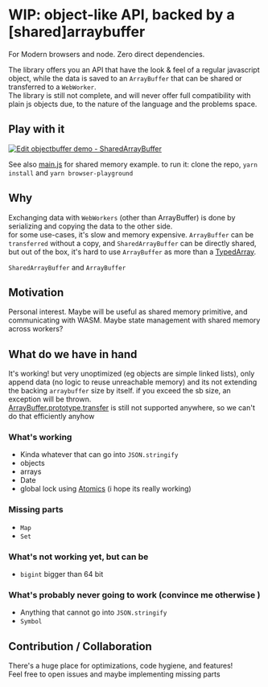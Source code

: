 # WIP: object-like API, backed by a [shared]arraybuffer

For Modern browsers and node. Zero direct dependencies.

The library offers you an API that have the look & feel of a regular javascript object, while the data is saved to an `ArrayBuffer` that can be shared or transferred to a `WebWorker`.  
The library is still not complete, and will never offer full compatibility with plain js objects due, to the nature of the language and the problems space.

## Play with it

[![Edit objectbuffer demo - SharedArrayBuffer](https://codesandbox.io/static/img/play-codesandbox.svg)](https://codesandbox.io/s/objectbuffer-demo-sharedarraybuffer-tf3il?fontsize=14&module=%2Fsrc%2Findex.ts)

See also [main.js](playground/main.js) for shared memory example.
to run it: clone the repo, `yarn install` and `yarn browser-playground`

## Why

Exchanging data with `WebWorkers` (other than ArrayBuffer) is done by serializing and copying the data to the other side.  
for some use-cases, it's slow and memory expensive.
`ArrayBuffer` can be `transferred` without a copy, and `SharedArrayBuffer` can be directly shared, but out of the box, it's hard to use `ArrayBuffer` as more than a [TypedArray](https://developer.mozilla.org/en-US/docs/Web/JavaScript/Typed_arrays).  

`SharedArrayBuffer` and `ArrayBuffer`

## Motivation

Personal interest. Maybe will be useful as shared memory primitive, and communicating with WASM. Maybe state management with shared memory across workers?

## What do we have in hand

It's working! but very unoptimized (eg objects are simple linked lists), only append data (no logic to reuse unreachable memory)
and its not extending the backing `arraybuffer` size by itself.
if you exceed the sb size, an exception will be thrown.  
[ArrayBuffer.prototype.transfer](https://developer.mozilla.org/en-US/docs/Web/JavaScript/Reference/Global_Objects/ArrayBuffer/transfer) is still not supported anywhere, so we can't do that efficiently anyhow

### What's working

* Kinda whatever that can go into `JSON.stringify`
* objects
* arrays
* Date
* global lock using [Atomics](https://developer.mozilla.org/en-US/docs/Web/JavaScript/Reference/Global_Objects/Atomics) (i hope its really working)

### Missing parts

* `Map`
* `Set`

### What's not working yet, but can be

* `bigint` bigger than 64 bit

### What's probably never going to work (convince me otherwise )

* Anything that cannot go into `JSON.stringify`
* `Symbol`

## Contribution / Collaboration

There's a huge place for optimizations, code hygiene, and features!  
Feel free to open issues and maybe implementing missing parts
